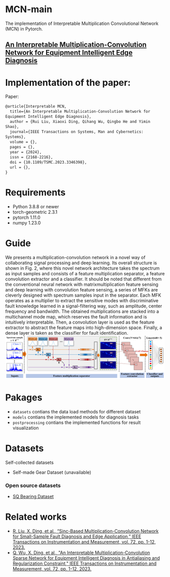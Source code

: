 # MCN-main
The implementation of Interpretable Multiplication Convolutional Network (MCN) in Pytorch.
## [An Interpretable Multiplication-Convolution Network for Equipment Intelligent Edge Diagnosis](https://www.sciencedirect.com/science/article)

# Implementation of the paper:
Paper:
```
@article{Interpretable MCN,
  title={An Interpretable Multiplication-Convolution Network for Equipment Intelligent Edge Diagnosis},
  author = {Rui Liu, Xiaoxi Ding, Qihang Wu, Qingbo He and Yimin Shao},
  journal={IEEE Transactions on Systems, Man and Cybernetics: Systems},
  volume = {},
  pages = {},
  year = {2024},
  issn = {2168-2216},
  doi = {10.1109/TSMC.2023.3346398},
  url = {},
}
```
# Requirements
* Python 3.8.8 or newer
* torch-geometric 2.3.1
* pytorch  1.11.0
* numpy  1.23.0

# Guide 
We presents a multiplication-convolution network in a novel way of collaborating signal processing and deep learning. Its overall structure is shown in Fig. 2, where this novel network architecture takes the spectrum as input samples and consists of a feature multiplication separator, a feature convolution extractor and a classifier.  It should be noted that different from the conventional neural network with matrixmultiplication feature sensing and deep learning with convolution feature sensing, a series of MFKs are cleverly designed with spectrum samples input in the separator. Each MFK operates as a multiplier to extract the sensitive modes with discriminative fault knowledge learned in a signal-filtering way, such as amplitude, center frequency and bandwidth. The obtained multiplications are stacked into a multichannel mode map, which reserves the fault information and is intuitively interpretable. Then, a convolution layer is used as the feature extractor to abstract the feature maps into high-dimension space. Finally, a dense layer is taken as the classifier for fault identification.
![MCN](https://github.com/CQU-BITS/MCN-main/blob/main/GA.png)

# Pakages
* `datasets` contians the data load methods for different dataset
* `models` contians the implemented models for diagnosis tasks
* `postprocessing` contians the implemented functions for result visualization

# Datasets
Self-collected datasets
* Self-made Gear Dataset (unavailable)
### Open source datasets
* [SQ Bearing Dataset](https://github.com/Lvhaixin/SQdataset)

# Related works
* [R. Liu, X. Ding, et al., “Sinc-Based Multiplication-Convolution Network for Small-Sample Fault Diagnosis and Edge Application,” IEEE Transactions on Instrumentation and Measurement, vol. 72, pp. 1-12, 2023.](https://ieeexplore.ieee.org/document/10266990)
* [Q. Wu, X. Ding, et al., "An Interpretable Multiplication-Convolution Sparse Network for Equipment Intelligent Diagnosis in Antialiasing and Regularization Constraint," IEEE Transactions on Instrumentation and Measurement, vol. 72, pp. 1-12, 2023.](https://ieeexplore.ieee.org/document/10108914)

